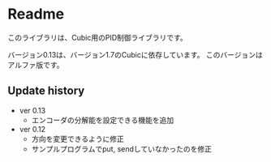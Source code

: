 # Readme

このライブラリは、Cubic用のPID制御ライブラリです。

バージョン0.13は、バージョン1.7のCubicに依存しています。
このバージョンはアルファ版です。

## Update history

- ver 0.13
  - エンコーダの分解能を設定できる機能を追加
- ver 0.12
  - 方向を変更できるように修正
  - サンプルプログラムでput, sendしていなかったのを修正